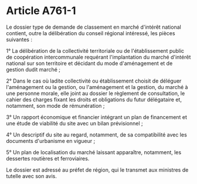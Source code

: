 # Article A761-1

<p> 					Le dossier type de demande de classement en marché d'intérêt national contient, outre la délibération du conseil régional intéressé, les pièces suivantes :</p><p>1° La délibération de la collectivité territoriale ou de l'établissement public de coopération intercommunale requérant l'implantation du marché d'intérêt national sur son territoire et décidant du mode d'aménagement et de gestion dudit marché ;</p><p>2° Dans le cas où ladite collectivité ou établissement choisit de déléguer l'aménagement ou la gestion, ou l'aménagement et la gestion, du marché à une personne morale, elle joint au dossier le règlement de consultation, le cahier des charges fixant les droits et obligations du futur délégataire et, notamment, son mode de rémunération ;</p><p>3° Un rapport économique et financier intégrant un plan de financement et une étude de viabilité du site avec un bilan prévisionnel ;</p><p>4° Un descriptif du site au regard, notamment, de sa compatibilité avec les documents d'urbanisme en vigueur ;</p><p>5° Un plan de localisation du marché laissant apparaître, notamment, les dessertes routières et ferroviaires.</p><p>Le dossier est adressé au préfet de région, qui le transmet aux ministres de tutelle avec son avis.<br/></p>